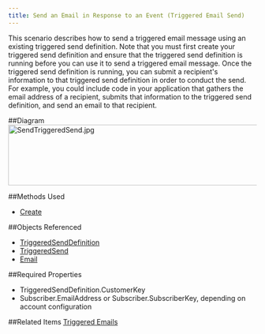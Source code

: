 ```yaml
---
title: Send an Email in Response to an Event (Triggered Email Send)
---
```

<p>This scenario describes how to send a triggered email message using an existing triggered send definition. Note that you must first create your triggered send definition and ensure that the triggered send definition is running before you can use it to send a triggered email message. Once the triggered send definition is running, you can submit a recipient's information to that triggered send definition in order to conduct the send. For example, you could include code in your application that gathers the email address of a recipient, submits that information to the triggered send definition, and send an email to that recipient.</p>

##Diagram
<img src="images/sendtriggeredsend.jpg" alt="SendTriggeredSend.jpg" width="938" height="123">

##Methods Used
<ul>
<li><a href="create.htm" title="Create">Create</a></li>
</ul>

##Objects Referenced
<ul>
<li><a href="triggeredsenddefinition.htm" title="TriggeredSendDefinition">TriggeredSendDefinition</a></li>
<li><a href="triggeredsend.htm" title="TriggeredSend">TriggeredSend</a></li>
<li><a href="email.htm" title="Email">Email</a></li>
</ul>

##Required Properties
<ul>
<li>TriggeredSendDefinition.CustomerKey</li>
<li>Subscriber.EmailAddress or Subscriber.SubscriberKey, depending on account configuration</li>
</ul>

##Related Items
[Triggered Emails](https://help.salesforce.com/articleView?id=mc_es_triggered_emails.htm&type=5)
